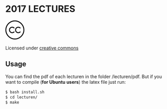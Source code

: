 # 2017 LECTURES

![alt text](images/cc-logo.png "CC")


Licensed under [creative commons](https://github.com/MLIME/MAC0460/blob/master/2017/slides/LICENSE)
## Usage

You can find the pdf of each lecturen in the folder /lecturen/pdf. But if you want to compile (**for Ubuntu users**) the latex file just run:

```
$ bash install.sh 
$ cd lecturen/
$ make
```

